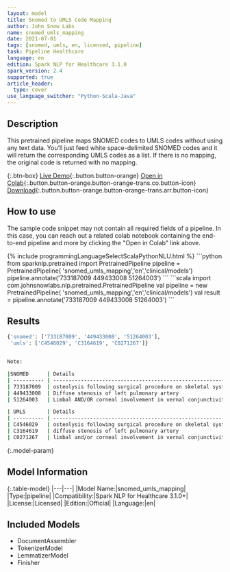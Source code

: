```yaml
---
layout: model
title: Snomed to UMLS Code Mapping
author: John Snow Labs
name: snomed_umls_mapping
date: 2021-07-01
tags: [snomed, umls, en, licensed, pipeline]
task: Pipeline Healthcare
language: en
edition: Spark NLP for Healthcare 3.1.0
spark_version: 2.4
supported: true
article_header:
  type: cover
use_language_switcher: "Python-Scala-Java"
---
```


## Description

This pretrained pipeline maps SNOMED codes to UMLS codes without using any text data. You’ll just feed white space-delimited SNOMED codes and it will return the corresponding UMLS codes as a list. If there is no mapping, the original code is returned with no mapping.

{:.btn-box}
[Live Demo](https://demo.johnsnowlabs.com/healthcare/ER_CODE_MAPPING/){:.button.button-orange}
[Open in Colab](https://colab.research.google.com/github/JohnSnowLabs/spark-nlp-workshop/blob/master/tutorials/Certification_Trainings/Healthcare/3.Clinical_Entity_Resolvers.ipynb){:.button.button-orange.button-orange-trans.co.button-icon}
[Download](https://s3.amazonaws.com/auxdata.johnsnowlabs.com/clinical/models/snomed_umls_mapping_en_3.1.0_2.4_1625126296775.zip){:.button.button-orange.button-orange-trans.arr.button-icon}

## How to use

The sample code snippet may not contain all required fields of a pipeline. In this case, you can reach out a related colab notebook containing the end-to-end pipeline and more by clicking the "Open in Colab" link above.




<div class="tabs-box" markdown="1">
{% include programmingLanguageSelectScalaPythonNLU.html %}
```python
from sparknlp.pretrained import PretrainedPipeline 
pipeline = PretrainedPipeline( 'snomed_umls_mapping','en','clinical/models')
pipeline.annotate('733187009 449433008 51264003')
```
```scala
import com.johnsnowlabs.nlp.pretrained.PretrainedPipeline
val pipeline = new  PretrainedPipeline( 'snomed_umls_mapping','en','clinical/models')
val result = pipeline.annotate('733187009 449433008 51264003')
```
</div>

## Results

```bash
{'snomed': ['733187009', '449433008', '51264003'],
 'umls': ['C4546029', 'C3164619', 'C0271267']}


Note:

|SNOMED      | Details                                                    | 
| ---------- | ----------------------------------------------------------:|
| 733187009  | osteolysis following surgical procedure on skeletal system |
| 449433008  | Diffuse stenosis of left pulmonary artery                  |
| 51264003   | Limbal AND/OR corneal involvement in vernal conjunctivitis |

| UMLS       | Details                                                    |
| ---------- | ----------------------------------------------------------:|
| C4546029   | osteolysis following surgical procedure on skeletal system |
| C3164619   | diffuse stenosis of left pulmonary artery                  |
| C0271267   | limbal and/or corneal involvement in vernal conjunctivitis |
```

{:.model-param}
## Model Information

{:.table-model}
|---|---|
|Model Name:|snomed_umls_mapping|
|Type:|pipeline|
|Compatibility:|Spark NLP for Healthcare 3.1.0+|
|License:|Licensed|
|Edition:|Official|
|Language:|en|

## Included Models

- DocumentAssembler
- TokenizerModel
- LemmatizerModel
- Finisher
